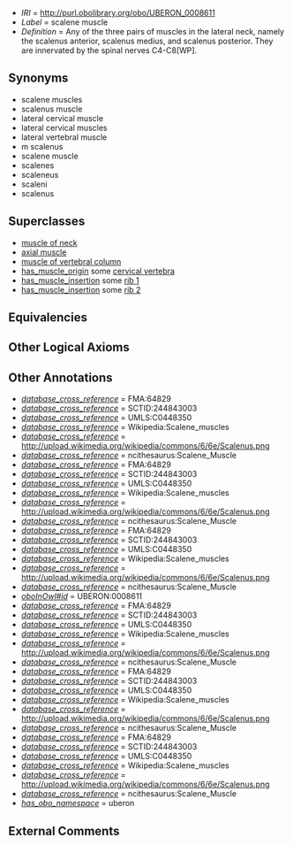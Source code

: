  * *IRI* = http://purl.obolibrary.org/obo/UBERON_0008611
 * *Label* = scalene muscle
 * *Definition* = Any of the three pairs of muscles in the lateral neck, namely the scalenus anterior, scalenus medius, and scalenus posterior. They are innervated by the spinal nerves C4-C8[WP].

## Synonyms

 * scalene muscles
 * scalenus muscle
 * lateral cervical muscle
 * lateral cervical muscles
 * lateral vertebral muscle
 * m scalenus
 * scalene muscle
 * scalenes
 * scaleneus
 * scaleni
 * scalenus

## Superclasses

 * [muscle of neck](../../UBERON/77/UBERON_0002377.md)
 * [axial muscle](../../UBERON/97/UBERON_0003897.md)
 * [muscle of vertebral column](../../UBERON/18/UBERON_0004518.md)
 * [has_muscle_origin](../../RO/72/RO_0002372.md) some [cervical vertebra](../../UBERON/13/UBERON_0002413.md)
 * [has_muscle_insertion](../../RO/73/RO_0002373.md) some [rib 1](../../UBERON/01/UBERON_0004601.md)
 * [has_muscle_insertion](../../RO/73/RO_0002373.md) some [rib 2](../../UBERON/02/UBERON_0004602.md)

## Equivalencies


## Other Logical Axioms


## Other Annotations

 * *[database_cross_reference](../../ef/oboInOwl#hasDbXref.md)* = FMA:64829
 * *[database_cross_reference](../../ef/oboInOwl#hasDbXref.md)* = SCTID:244843003
 * *[database_cross_reference](../../ef/oboInOwl#hasDbXref.md)* = UMLS:C0448350
 * *[database_cross_reference](../../ef/oboInOwl#hasDbXref.md)* = Wikipedia:Scalene_muscles
 * *[database_cross_reference](../../ef/oboInOwl#hasDbXref.md)* = http://upload.wikimedia.org/wikipedia/commons/6/6e/Scalenus.png
 * *[database_cross_reference](../../ef/oboInOwl#hasDbXref.md)* = ncithesaurus:Scalene_Muscle
 * *[database_cross_reference](../../ef/oboInOwl#hasDbXref.md)* = FMA:64829
 * *[database_cross_reference](../../ef/oboInOwl#hasDbXref.md)* = SCTID:244843003
 * *[database_cross_reference](../../ef/oboInOwl#hasDbXref.md)* = UMLS:C0448350
 * *[database_cross_reference](../../ef/oboInOwl#hasDbXref.md)* = Wikipedia:Scalene_muscles
 * *[database_cross_reference](../../ef/oboInOwl#hasDbXref.md)* = http://upload.wikimedia.org/wikipedia/commons/6/6e/Scalenus.png
 * *[database_cross_reference](../../ef/oboInOwl#hasDbXref.md)* = ncithesaurus:Scalene_Muscle
 * *[database_cross_reference](../../ef/oboInOwl#hasDbXref.md)* = FMA:64829
 * *[database_cross_reference](../../ef/oboInOwl#hasDbXref.md)* = SCTID:244843003
 * *[database_cross_reference](../../ef/oboInOwl#hasDbXref.md)* = UMLS:C0448350
 * *[database_cross_reference](../../ef/oboInOwl#hasDbXref.md)* = Wikipedia:Scalene_muscles
 * *[database_cross_reference](../../ef/oboInOwl#hasDbXref.md)* = http://upload.wikimedia.org/wikipedia/commons/6/6e/Scalenus.png
 * *[database_cross_reference](../../ef/oboInOwl#hasDbXref.md)* = ncithesaurus:Scalene_Muscle
 * *[oboInOwl#id](../../id/oboInOwl#id.md)* = UBERON:0008611
 * *[database_cross_reference](../../ef/oboInOwl#hasDbXref.md)* = FMA:64829
 * *[database_cross_reference](../../ef/oboInOwl#hasDbXref.md)* = SCTID:244843003
 * *[database_cross_reference](../../ef/oboInOwl#hasDbXref.md)* = UMLS:C0448350
 * *[database_cross_reference](../../ef/oboInOwl#hasDbXref.md)* = Wikipedia:Scalene_muscles
 * *[database_cross_reference](../../ef/oboInOwl#hasDbXref.md)* = http://upload.wikimedia.org/wikipedia/commons/6/6e/Scalenus.png
 * *[database_cross_reference](../../ef/oboInOwl#hasDbXref.md)* = ncithesaurus:Scalene_Muscle
 * *[database_cross_reference](../../ef/oboInOwl#hasDbXref.md)* = FMA:64829
 * *[database_cross_reference](../../ef/oboInOwl#hasDbXref.md)* = SCTID:244843003
 * *[database_cross_reference](../../ef/oboInOwl#hasDbXref.md)* = UMLS:C0448350
 * *[database_cross_reference](../../ef/oboInOwl#hasDbXref.md)* = Wikipedia:Scalene_muscles
 * *[database_cross_reference](../../ef/oboInOwl#hasDbXref.md)* = http://upload.wikimedia.org/wikipedia/commons/6/6e/Scalenus.png
 * *[database_cross_reference](../../ef/oboInOwl#hasDbXref.md)* = ncithesaurus:Scalene_Muscle
 * *[database_cross_reference](../../ef/oboInOwl#hasDbXref.md)* = FMA:64829
 * *[database_cross_reference](../../ef/oboInOwl#hasDbXref.md)* = SCTID:244843003
 * *[database_cross_reference](../../ef/oboInOwl#hasDbXref.md)* = UMLS:C0448350
 * *[database_cross_reference](../../ef/oboInOwl#hasDbXref.md)* = Wikipedia:Scalene_muscles
 * *[database_cross_reference](../../ef/oboInOwl#hasDbXref.md)* = http://upload.wikimedia.org/wikipedia/commons/6/6e/Scalenus.png
 * *[database_cross_reference](../../ef/oboInOwl#hasDbXref.md)* = ncithesaurus:Scalene_Muscle
 * *[has_obo_namespace](../../ce/oboInOwl#hasOBONamespace.md)* = uberon

## External Comments

